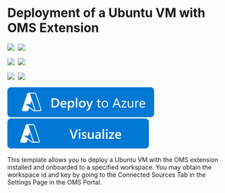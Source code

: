 # Deployment of a Ubuntu VM with OMS Extension

<IMG SRC="https://azurequickstartsservice.blob.core.windows.net/badges/201-oms-extension-ubuntu-vm/PublicLastTestDate.svg" />&nbsp;
<IMG SRC="https://azurequickstartsservice.blob.core.windows.net/badges/201-oms-extension-ubuntu-vm/PublicDeployment.svg" />&nbsp;

<IMG SRC="https://azurequickstartsservice.blob.core.windows.net/badges/201-oms-extension-ubuntu-vm/FairfaxLastTestDate.svg" />&nbsp;
<IMG SRC="https://azurequickstartsservice.blob.core.windows.net/badges/201-oms-extension-ubuntu-vm/FairfaxDeployment.svg" />&nbsp;

<IMG SRC="https://azurequickstartsservice.blob.core.windows.net/badges/201-oms-extension-ubuntu-vm/BestPracticeResult.svg" />&nbsp;
<IMG SRC="https://azurequickstartsservice.blob.core.windows.net/badges/201-oms-extension-ubuntu-vm/CredScanResult.svg" />&nbsp;

<a href="https://portal.azure.com/#create/Microsoft.Template/uri/https%3A%2F%2Fraw.githubusercontent.com%2FAzure%2Fazure-quickstart-templates%2Fmaster%2F201-oms-extension-ubuntu-vm%2Fazuredeploy.json" target="_blank">
    <img src="https://raw.githubusercontent.com/Azure/azure-quickstart-templates/master/1-CONTRIBUTION-GUIDE/images/deploytoazure.svg"/>
</a>
<a href="http://armviz.io/#/?load=https%3A%2F%2Fraw.githubusercontent.com%2FAzure%2Fazure-quickstart-templates%2Fmaster%2F201-oms-extension-ubuntu-vm%2Fazuredeploy.json" target="_blank">
    <img src="https://raw.githubusercontent.com/Azure/azure-quickstart-templates/master/1-CONTRIBUTION-GUIDE/images/visualizebutton.svg"/>
</a>

This template allows you to deploy a Ubuntu VM with the OMS extension installed and onboarded to a specified workspace. You may obtain the workspace id and key by going to the Connected Sources Tab in the Settings Page in the OMS Portal.

